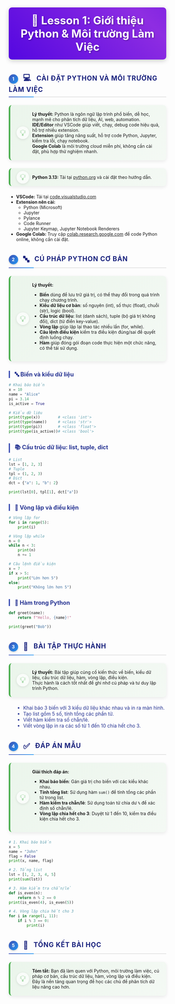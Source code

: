<style>
@keyframes gradientAnimation {
  0% {background-position: 0% 50%;}
  50% {background-position: 100% 50%;}
  100% {background-position: 0% 50%;}
}
.main-title {
  display: block;
  text-align: center;
  font-weight: bold;
  font-size: 2.5em;
  padding: 20px;
  margin: 20px 0;
  color: white;
  background: linear-gradient(45deg, #4A00E0, #8E2DE2, #4A00E0);
  background-size: 200% 200%;
  animation: gradientAnimation 10s ease infinite;
  border-radius: 10px;
  box-shadow: 0 4px 15px rgba(0, 0, 0, 0.2);
  text-shadow: 2px 2px 4px rgba(0, 0, 0, 0.3);
}
.section-header {
  position: relative;
  color: #1a237e;
  font-size: 1.5em;
  font-weight: bold;
  margin: 40px 0 20px 0;
  padding-bottom: 10px;
  letter-spacing: 1px;
  text-transform: uppercase;
  border-bottom: 2px solid #e0e0e0;
}
.section-header::after {
  content: "";
  position: absolute;
  bottom: -2px;
  left: 0;
  width: 80px;
  height: 2px;
  background: linear-gradient(90deg, #3f51b5, #2196f3);
}
.section-header .section-icon {
  display: inline-block;
  margin-right: 10px;
  font-size: 1.2em;
  vertical-align: middle;
}
.section-header .section-number {
  display: inline-flex;
  align-items: center;
  justify-content: center;
  width: 30px;
  height: 30px;
  background: linear-gradient(135deg, #3f51b5, #2196f3);
  color: white;
  border-radius: 50%;
  font-size: 0.7em;
  margin-right: 10px;
  box-shadow: 0 2px 5px rgba(0,0,0,0.2);
}
.subsection-header {
  color: #283593;
  font-size: 1.3em;
  font-weight: bold;
  margin: 30px 0 15px 0;
  padding-left: 15px;
  border-left: 4px solid #3f51b5;
}
.tip-box {
  position: relative;
  margin: 25px 0;
  padding: 20px 20px 20px 70px;
  border-radius: 10px;
  background: linear-gradient(135deg, rgba(76, 175, 80, 0.1), rgba(76, 175, 80, 0.05));
  border-left: 5px solid #4caf50;
  box-shadow: 0 4px 12px rgba(0, 0, 0, 0.08);
}
.tip-box::before {
  content: "💡";
  position: absolute;
  left: 20px;
  top: 50%;
  transform: translateY(-50%);
  font-size: 2em;
  color: #4caf50;
  background: rgba(255, 255, 255, 0.7);
  width: 40px;
  height: 40px;
  border-radius: 50%;
  display: flex;
  align-items: center;
  justify-content: center;
  box-shadow: 0 2px 8px rgba(0, 0, 0, 0.1);
}
</style>

<div class="main-title">🐍 Lesson 1: Giới thiệu Python & Môi trường Làm Việc</div>



<div class="section-header">
  <span class="section-number">1</span>
  <span class="section-icon">💻</span> Cài đặt Python và Môi trường Làm Việc
</div>

<div class="tip-box">
  <strong>Lý thuyết:</strong> Python là ngôn ngữ lập trình phổ biến, dễ học, mạnh mẽ cho phân tích dữ liệu, AI, web, automation.<br>
  <strong>IDE/Editor</strong> như VSCode giúp viết, chạy, debug code hiệu quả, hỗ trợ nhiều extension.<br>
  <strong>Extension</strong> giúp tăng năng suất, hỗ trợ code Python, Jupyter, kiểm tra lỗi, chạy notebook.<br>
  <strong>Google Colab</strong> là môi trường cloud miễn phí, không cần cài đặt, phù hợp thử nghiệm nhanh.
</div>

<div class="tip-box">
  <strong>Python 3.13:</strong> Tải tại <a href="https://www.python.org/downloads/">python.org</a> và cài đặt theo hướng dẫn.
</div>

- **VSCode:** Tải tại <a href="https://code.visualstudio.com/">code.visualstudio.com</a>
- **Extension nên cài:**
  - Python (Microsoft)
  - Jupyter
  - Pylance
  - Code Runner
  - Jupyter Keymap, Jupyter Notebook Renderers
- **Google Colab:** Truy cập <a href="https://colab.research.google.com/">colab.research.google.com</a> để code Python online, không cần cài đặt.



<div class="section-header">
  <span class="section-number">2</span>
  <span class="section-icon">🔤</span> Cú pháp Python cơ bản
</div>

<div class="tip-box">
  <strong>Lý thuyết:</strong> 
  <ul>
    <li><strong>Biến</strong> dùng để lưu trữ giá trị, có thể thay đổi trong quá trình chạy chương trình.</li>
    <li><strong>Kiểu dữ liệu cơ bản</strong>: số nguyên (int), số thực (float), chuỗi (str), logic (bool).</li>
    <li><strong>Cấu trúc dữ liệu</strong>: list (danh sách), tuple (bộ giá trị không đổi), dict (từ điển key-value).</li>
    <li><strong>Vòng lặp</strong> giúp lặp lại thao tác nhiều lần (for, while).</li>
    <li><strong>Câu lệnh điều kiện</strong> kiểm tra điều kiện đúng/sai để quyết định luồng chạy.</li>
    <li><strong>Hàm</strong> giúp đóng gói đoạn code thực hiện một chức năng, có thể tái sử dụng.</li>
  </ul>
</div>

<div class="subsection-header">🔤 Biến và kiểu dữ liệu</div>

```python
# Khai báo biến
x = 10
name = "Alice"
pi = 3.14
is_active = True

# Kiểu dữ liệu
print(type(x))        # <class 'int'>
print(type(name))     # <class 'str'>
print(type(pi))       # <class 'float'>
print(type(is_active))# <class 'bool'>
```

<div class="subsection-header">📚 Cấu trúc dữ liệu: list, tuple, dict</div>

```python
# List
lst = [1, 2, 3]
# Tuple
tpl = (1, 2, 3)
# Dict
dct = {"a": 1, "b": 2}

print(lst[0], tpl[1], dct["a"])
```

<div class="subsection-header">🔁 Vòng lặp và điều kiện</div>

```python
# Vòng lặp for
for i in range(5):
    print(i)

# Vòng lặp while
n = 0
while n < 3:
    print(n)
    n += 1

# Câu lệnh điều kiện
x = 7
if x > 5:
    print("Lớn hơn 5")
else:
    print("Không lớn hơn 5")
```

<div class="subsection-header">🔧 Hàm trong Python</div>

```python
def greet(name):
    return f"Hello, {name}!"

print(greet("Bob"))
```


<div class="section-header">
  <span class="section-number">3</span>
  <span class="section-icon">📝</span> Bài tập thực hành
</div>

<div class="tip-box">
  <strong>Lý thuyết:</strong> Bài tập giúp củng cố kiến thức về biến, kiểu dữ liệu, cấu trúc dữ liệu, hàm, vòng lặp, điều kiện.<br>
  Thực hành là cách tốt nhất để ghi nhớ cú pháp và tư duy lập trình Python.
</div>
<ul style="margin: 0 0 20px 20px; color: #283593; font-size: 1.1em;">
  <li>Khai báo 3 biến với 3 kiểu dữ liệu khác nhau và in ra màn hình.</li>
  <li>Tạo list gồm 5 số, tính tổng các phần tử.</li>
  <li>Viết hàm kiểm tra số chẵn/lẻ.</li>
  <li>Viết vòng lặp in ra các số từ 1 đến 10 chia hết cho 3.</li>
</ul>


<div class="section-header">
  <span class="section-number">4</span>
  <span class="section-icon">✅</span> Đáp án mẫu
</div>

<div class="tip-box">
  <strong>Giải thích đáp án:</strong><br>
  <ul>
    <li><strong>Khai báo biến</strong>: Gán giá trị cho biến với các kiểu khác nhau.</li>
    <li><strong>Tính tổng list</strong>: Sử dụng hàm <code>sum()</code> để tính tổng các phần tử trong list.</li>
    <li><strong>Hàm kiểm tra chẵn/lẻ</strong>: Sử dụng toán tử chia dư <code>%</code> để xác định số chẵn/lẻ.</li>
    <li><strong>Vòng lặp chia hết cho 3</strong>: Duyệt từ 1 đến 10, kiểm tra điều kiện chia hết cho 3.</li>
  </ul>
</div>

```python
# 1. Khai báo biến
x = 5
name = "John"
flag = False
print(x, name, flag)

# 2. Tổng list
lst = [1, 2, 3, 4, 5]
print(sum(lst))

# 3. Hàm kiểm tra chẵn/lẻ
def is_even(n):
    return n % 2 == 0
print(is_even(4), is_even(5))

# 4. Vòng lặp chia hết cho 3
for i in range(1, 11):
    if i % 3 == 0:
        print(i)
```
<div class="section-header">
  <span class="section-number">5</span>
  <span class="section-icon">🎯</span> Tổng kết bài học
</div>

<div class="tip-box">
  <strong>Tóm tắt:</strong> Bạn đã làm quen với Python, môi trường làm việc, cú pháp cơ bản, cấu trúc dữ liệu, hàm, vòng lặp và điều kiện. Đây là nền tảng quan trọng để học các chủ đề phân tích dữ liệu nâng cao hơn.
</div>